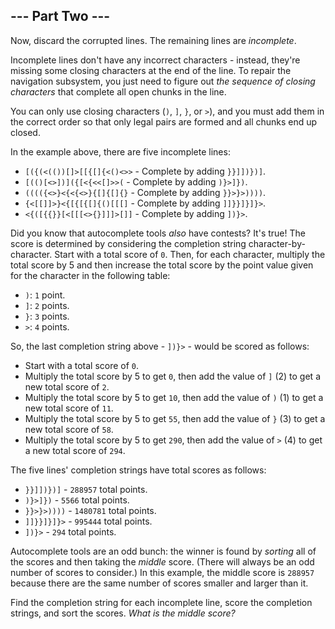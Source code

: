 --- Part Two ---
----------------

Now, discard the corrupted lines. The remaining lines are *incomplete*.

Incomplete lines don't have any incorrect characters - instead, they're
missing some closing characters at the end of the line. To repair the
navigation subsystem, you just need to figure out *the sequence of
closing characters* that complete all open chunks in the line.

You can only use closing characters (`)`, `]`, `}`, or `>`), and you
must add them in the correct order so that only legal pairs are formed
and all chunks end up closed.

In the example above, there are five incomplete lines:

-   `[({(<(())[]>[[{[]{<()<>>` - Complete by adding `}}]])})]`.
-   `[(()[<>])]({[<{<<[]>>(` - Complete by adding `)}>]})`.
-   `(((({<>}<{<{<>}{[]{[]{}` - Complete by adding `}}>}>))))`.
-   `{<[[]]>}<{[{[{[]{()[[[]` - Complete by adding `]]}}]}]}>`.
-   `<{([{{}}[<[[[<>{}]]]>[]]` - Complete by adding `])}>`.

Did you know that autocomplete tools *also* have contests? It's true!
The score is determined by considering the completion string
character-by-character. Start with a total score of `0`. Then, for each
character, multiply the total score by 5 and then increase the total
score by the point value given for the character in the following table:

-   `)`: `1` point.
-   `]`: `2` points.
-   `}`: `3` points.
-   `>`: `4` points.

So, the last completion string above - `])}>` - would be scored as
follows:

-   Start with a total score of `0`.
-   Multiply the total score by 5 to get `0`, then add the value of
    `]` (2) to get a new total score of `2`.
-   Multiply the total score by 5 to get `10`, then add the value of
    `)` (1) to get a new total score of `11`.
-   Multiply the total score by 5 to get `55`, then add the value of
    `}` (3) to get a new total score of `58`.
-   Multiply the total score by 5 to get `290`, then add the value of
    `>` (4) to get a new total score of `294`.

The five lines' completion strings have total scores as follows:

-   `}}]])})]` - `288957` total points.
-   `)}>]})` - `5566` total points.
-   `}}>}>))))` - `1480781` total points.
-   `]]}}]}]}>` - `995444` total points.
-   `])}>` - `294` total points.

Autocomplete tools are an odd bunch: the winner is found by *sorting*
all of the scores and then taking the *middle* score. (There will always
be an odd number of scores to consider.) In this example, the middle
score is `288957` because there are the same number of scores smaller
and larger than it.

Find the completion string for each incomplete line, score the
completion strings, and sort the scores. *What is the middle score?*
